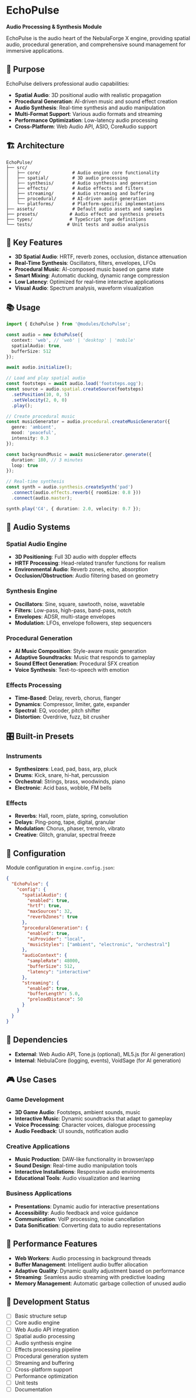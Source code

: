 # EchoPulse

**Audio Processing & Synthesis Module**

EchoPulse is the audio heart of the NebulaForge X engine, providing spatial audio, procedural generation, and comprehensive sound management for immersive applications.

## 🎯 Purpose

EchoPulse delivers professional audio capabilities:
- **Spatial Audio**: 3D positional audio with realistic propagation
- **Procedural Generation**: AI-driven music and sound effect creation
- **Audio Synthesis**: Real-time synthesis and audio manipulation
- **Multi-Format Support**: Various audio formats and streaming
- **Performance Optimization**: Low-latency audio processing
- **Cross-Platform**: Web Audio API, ASIO, CoreAudio support

## 🏗️ Architecture

```
EchoPulse/
├── src/
│   ├── core/            # Audio engine core functionality
│   ├── spatial/         # 3D audio processing
│   ├── synthesis/       # Audio synthesis and generation
│   ├── effects/         # Audio effects and filters
│   ├── streaming/       # Audio streaming and buffering
│   ├── procedural/      # AI-driven audio generation
│   └── platforms/       # Platform-specific implementations
├── assets/              # Default audio assets and samples
├── presets/            # Audio effect and synthesis presets
├── types/              # TypeScript type definitions
└── tests/             # Unit tests and audio analysis
```

## 🚀 Key Features

- **3D Spatial Audio**: HRTF, reverb zones, occlusion, distance attenuation
- **Real-Time Synthesis**: Oscillators, filters, envelopes, LFOs
- **Procedural Music**: AI-composed music based on game state
- **Smart Mixing**: Automatic ducking, dynamic range compression
- **Low Latency**: Optimized for real-time interactive applications
- **Visual Audio**: Spectrum analysis, waveform visualization

## 📚 Usage

```typescript
import { EchoPulse } from '@modules/EchoPulse';

const audio = new EchoPulse({
  context: 'web', // 'web' | 'desktop' | 'mobile'
  spatialAudio: true,
  bufferSize: 512
});

await audio.initialize();

// Load and play spatial audio
const footsteps = await audio.load('footsteps.ogg');
const source = audio.spatial.createSource(footsteps)
  .setPosition(10, 0, 5)
  .setVelocity(2, 0, 0)
  .play();

// Create procedural music
const musicGenerator = audio.procedural.createMusicGenerator({
  genre: 'ambient',
  mood: 'peaceful',
  intensity: 0.3
});

const backgroundMusic = await musicGenerator.generate({
  duration: 180, // 3 minutes
  loop: true
});

// Real-time synthesis
const synth = audio.synthesis.createSynth('pad')
  .connect(audio.effects.reverb({ roomSize: 0.8 }))
  .connect(audio.master);

synth.play('C4', { duration: 2.0, velocity: 0.7 });
```

## 🎵 Audio Systems

### Spatial Audio Engine
- **3D Positioning**: Full 3D audio with doppler effects
- **HRTF Processing**: Head-related transfer functions for realism
- **Environmental Audio**: Reverb zones, echo, absorption
- **Occlusion/Obstruction**: Audio filtering based on geometry

### Synthesis Engine
- **Oscillators**: Sine, square, sawtooth, noise, wavetable
- **Filters**: Low-pass, high-pass, band-pass, notch
- **Envelopes**: ADSR, multi-stage envelopes
- **Modulation**: LFOs, envelope followers, step sequencers

### Procedural Generation
- **AI Music Composition**: Style-aware music generation
- **Adaptive Soundtracks**: Music that responds to gameplay
- **Sound Effect Generation**: Procedural SFX creation
- **Voice Synthesis**: Text-to-speech with emotion

### Effects Processing
- **Time-Based**: Delay, reverb, chorus, flanger
- **Dynamics**: Compressor, limiter, gate, expander
- **Spectral**: EQ, vocoder, pitch shifter
- **Distortion**: Overdrive, fuzz, bit crusher

## 🎛️ Built-in Presets

### Instruments
- **Synthesizers**: Lead, pad, bass, arp, pluck
- **Drums**: Kick, snare, hi-hat, percussion
- **Orchestral**: Strings, brass, woodwinds, piano
- **Electronic**: Acid bass, wobble, FM bells

### Effects
- **Reverbs**: Hall, room, plate, spring, convolution
- **Delays**: Ping-pong, tape, digital, granular
- **Modulation**: Chorus, phaser, tremolo, vibrato
- **Creative**: Glitch, granular, spectral freeze

## 🔧 Configuration

Module configuration in `engine.config.json`:

```json
{
  "EchoPulse": {
    "config": {
      "spatialAudio": {
        "enabled": true,
        "hrtf": true,
        "maxSources": 32,
        "reverbZones": true
      },
      "proceduralGeneration": {
        "enabled": true,
        "aiProvider": "local",
        "musicStyles": ["ambient", "electronic", "orchestral"]
      },
      "audioContext": {
        "sampleRate": 48000,
        "bufferSize": 512,
        "latency": "interactive"
      },
      "streaming": {
        "enabled": true,
        "bufferLength": 5.0,
        "preloadDistance": 50
      }
    }
  }
}
```

## 🤝 Dependencies

- **External**: Web Audio API, Tone.js (optional), ML5.js (for AI generation)
- **Internal**: NebulaCore (logging, events), VoidSage (for AI generation)

## 🎮 Use Cases

### Game Development
- **3D Game Audio**: Footsteps, ambient sounds, music
- **Interactive Music**: Dynamic soundtracks that adapt to gameplay
- **Voice Processing**: Character voices, dialogue processing
- **Audio Feedback**: UI sounds, notification audio

### Creative Applications
- **Music Production**: DAW-like functionality in browser/app
- **Sound Design**: Real-time audio manipulation tools
- **Interactive Installations**: Responsive audio environments
- **Educational Tools**: Audio visualization and learning

### Business Applications
- **Presentations**: Dynamic audio for interactive presentations
- **Accessibility**: Audio feedback and voice guidance
- **Communication**: VoIP processing, noise cancellation
- **Data Sonification**: Converting data to audio representations

## 🚀 Performance Features

- **Web Workers**: Audio processing in background threads
- **Buffer Management**: Intelligent audio buffer allocation
- **Adaptive Quality**: Dynamic quality adjustment based on performance
- **Streaming**: Seamless audio streaming with predictive loading
- **Memory Management**: Automatic garbage collection of unused audio

## 🧪 Development Status

- [ ] Basic structure setup
- [ ] Core audio engine
- [ ] Web Audio API integration
- [ ] Spatial audio processing
- [ ] Audio synthesis engine
- [ ] Effects processing pipeline
- [ ] Procedural generation system
- [ ] Streaming and buffering
- [ ] Cross-platform support
- [ ] Performance optimization
- [ ] Unit tests
- [ ] Documentation